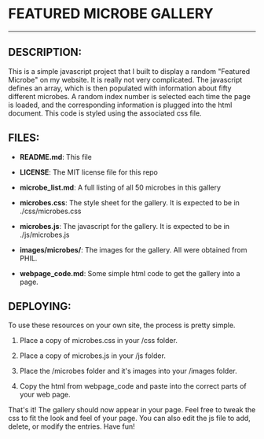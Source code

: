 # FEATURED MICROBE GALLERY

------------

## DESCRIPTION:  
This is a simple javascript project that I built to display a random "Featured Microbe" on my website. It is really not very complicated. The javascript defines an array, which is then populated with information about fifty different microbes. A random index number is selected each time the page is loaded, and the corresponding information is plugged into the html document. This code is styled using the associated css file.

## FILES:  

* **README.md**: This file  

* **LICENSE**: The MIT license file for this repo   

* **microbe_list.md**: A full listing of all 50 microbes in this gallery

* **microbes.css**: The style sheet for the gallery. It is expected to be in ./css/microbes.css  
 
* **microbes.js**: The javascript for the gallery. It is expected to be in ./js/microbes.js  

* **images/microbes/**: The images for the gallery. All were obtained from PHIL.

* **webpage_code.md**: Some simple html code to get the gallery into a page.  


## DEPLOYING:  
To use these resources on your own site, the process is pretty simple.  

1) Place a copy of microbes.css in your /css folder.

2) Place a copy of microbes.js in your /js folder.

3) Place the /microbes folder and it's images into your /images folder.

4) Copy the html from webpage_code and paste into the correct parts of your web page. 

That's it! The gallery should now appear in your page. Feel free to tweak the css to fit the look and feel of your page. You can also edit the js file to add, delete, or modify the entries. Have fun!
